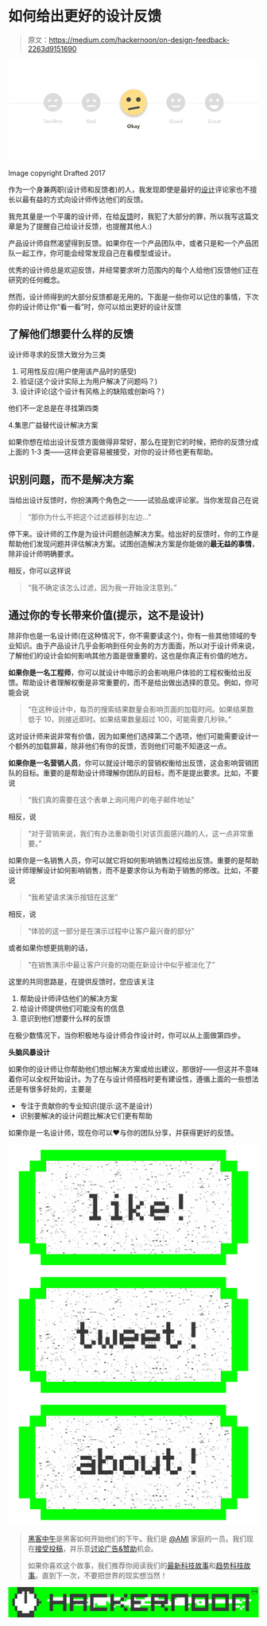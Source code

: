 # 如何给出更好的设计反馈

> 原文：<https://medium.com/hackernoon/on-design-feedback-2263d9151690>

![](img/ad7c787abd3ed7058d83032b4f0a6bdb.png)

Image copyright Drafted 2017

作为一个身兼两职(设计师和反馈者)的人，我发现即使是最好的[设计](https://hackernoon.com/tagged/design)评论家也不擅长以最有益的方式向设计师传达他们的反馈。

我充其量是一个平庸的设计师，在给[反馈](https://hackernoon.com/tagged/feedback)时，我犯了大部分的罪，所以我写这篇文章是为了提醒自己给设计反馈，也提醒其他人:)

产品设计师自然渴望得到反馈。如果你在一个产品团队中，或者只是和一个产品团队一起工作，你可能会经常发现自己在看模型或设计。

优秀的设计师总是欢迎反馈，并经常要求听力范围内的每个人给他们反馈他们正在研究的任何概念。

然而，设计师得到的大部分反馈都是无用的。下面是一些你可以记住的事情，下次你的设计师让你“看一看”时，你可以给出更好的设计反馈

## 了解他们想要什么样的反馈

设计师寻求的反馈大致分为三类

1.  可用性反应(用户使用该产品时的感受)
2.  验证(这个设计实际上为用户解决了问题吗？)
3.  设计评论(这个设计有风格上的缺陷或创新吗？)

他们不一定总是在寻找第四类

4.集思广益替代设计解决方案

如果你想在给出设计反馈方面做得非常好，那么在提到它的时候，把你的反馈分成上面的 1-3 类——这样会更容易被接受，对你的设计师也更有帮助。

## 识别问题，而不是解决方案

当给出设计反馈时，你扮演两个角色之一——试验品或评论家。当你发现自己在说

> “那你为什么不把这个过滤器移到左边…”

停下来。设计师的工作是为设计问题创造解决方案。给出好的反馈时，你的工作是帮助他们发现问题并评估解决方案。试图创造解决方案是你能做的**最无益的事情**，除非设计师明确要求。

相反，你可以这样说

> “我不确定该怎么过滤，因为我一开始没注意到。”

## 通过你的专长带来价值(提示，这不是设计)

除非你也是一名设计师(在这种情况下，你不需要读这个)，你有一些其他领域的专业知识。由于产品设计几乎会影响到任何业务的方方面面，所以对于设计师来说，了解他们的设计会如何影响其他方面是很重要的，这也是你真正有价值的地方。

**如果你是一名工程师**，你可以就设计中暗示的会影响用户体验的工程权衡给出反馈。帮助设计者理解权衡是非常重要的，而不是给出做出选择的意见。例如，你可能会说

> “在这种设计中，每页的搜索结果数量会影响页面的加载时间。如果结果数低于 10，则接近即时。如果结果数量超过 100，可能需要几秒钟。”

这对设计师来说非常有价值，因为如果他们选择第二个选项，他们可能需要设计一个额外的加载屏幕，除非他们有你的反馈，否则他们可能不知道这一点。

**如果你是一名营销人员**，你可以就设计暗示的营销权衡给出反馈，这会影响营销团队的目标。重要的是帮助设计师理解你团队的目标，而不是提出要求。比如，不要说

> “我们真的需要在这个表单上询问用户的电子邮件地址”

相反，说

> “对于营销来说，我们有办法重新吸引对该页面感兴趣的人，这一点非常重要。”

如果你是一名销售人员，你可以就它将如何影响销售过程给出反馈。重要的是帮助设计师理解设计如何影响销售，而不是要求你认为有助于销售的修改。比如，不要说

> “我希望请求演示按钮在这里”

相反，说

> “体验的这一部分是在演示过程中让客户最兴奋的部分”

或者如果你想更挑剔的话，

> “在销售演示中最让客户兴奋的功能在新设计中似乎被淡化了”

这里的共同思路是，在提供反馈时，您应该关注

1.  帮助设计师评估他们的解决方案
2.  给设计师提供他们可能没有的信息
3.  意识到他们想要什么样的反馈

在极少数情况下，当你积极地与设计师合作设计时，你可以从上面做第四步。

**头脑风暴设计**

如果你的设计师让你帮助他们想出解决方案或给出建议，那很好——但这并不意味着你可以全权开始设计。为了在与设计师搭档时更有建设性，遵循上面的一些想法还是有很多好处的，主要是

*   专注于贡献你的专业知识(提示:这不是设计)
*   识别要解决的设计问题比解决它们更有帮助

如果你是一名设计师，现在你可以❤与你的团队分享，并获得更好的反馈。

[![](img/50ef4044ecd4e250b5d50f368b775d38.png)](http://bit.ly/HackernoonFB)[![](img/979d9a46439d5aebbdcdca574e21dc81.png)](https://goo.gl/k7XYbx)[![](img/2930ba6bd2c12218fdbbf7e02c8746ff.png)](https://goo.gl/4ofytp)

> [黑客中午](http://bit.ly/Hackernoon)是黑客如何开始他们的下午。我们是 [@AMI](http://bit.ly/atAMIatAMI) 家庭的一员。我们现在[接受投稿](http://bit.ly/hackernoonsubmission)，并乐意[讨论广告&赞助](mailto:partners@amipublications.com)机会。
> 
> 如果你喜欢这个故事，我们推荐你阅读我们的[最新科技故事](http://bit.ly/hackernoonlatestt)和[趋势科技故事](https://hackernoon.com/trending)。直到下一次，不要把世界的现实想当然！

![](img/be0ca55ba73a573dce11effb2ee80d56.png)